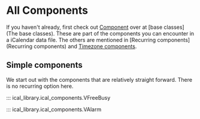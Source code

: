 # All Components

If you haven't already, first check out [Component](ical_library.base_classes.Component) over at [base classes](The base classes).
These are part of the components you can encounter in a iCalendar data file. The others are mentioned in [Recurring components](Recurring components) and [Timezone components](/iCal-library/code/timezone_components/).

## Simple components
We start out with the components that are relatively straight forward. There is no recurring option here.

::: ical_library.ical_components.VFreeBusy

::: ical_library.ical_components.VAlarm
